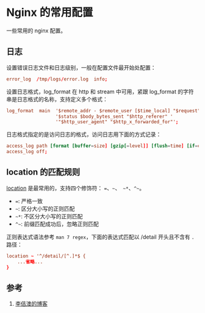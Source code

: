 <!-- toc -->
# Nginx 的常用配置

一些常用的 nginx  配置。

## 日志

设置错误日志文件和日志级别，一般在配置文件最开始处配置：

```conf
error_log  /tmp/logs/error.log  info;
```

设置日志格式，log_format 在 http 和 stream 中可用，紧跟 log_format 的字符串是日志格式的名称，支持定义多个格式：

```conf
log_format  main  '$remote_addr - $remote_user [$time_local] "$request" '
                  '$status $body_bytes_sent "$http_referer" '
                  '"$http_user_agent" "$http_x_forwarded_for"';
```

日志格式指定的是访问日志的格式，访问日志用下面的方式记录：

```conf
access_log path [format [buffer=size] [gzip[=level]] [flush=time] [if=condition]];
access_log off;
```

## location 的匹配规则

[location](http://nginx.org/en/docs/http/ngx_http_core_module.html#location) 是最常用的，支持四个修饰符： `=`、`~`、` ~*`、`^~`。

* `=`:  严格一致
* `~`:  区分大小写的正则匹配
* `~*`: 不区分大小写的正则匹配
* `^~`: 前缀匹配成功后，忽略正则匹配

正则表达式语法参考 `man 7 regex`，下面的表达式匹配以 /detail 开头且不含有 `.` 路径：

```conf
location ~ '^/detail/[^.]*$ {
    ...省略...
}
```

## 参考

1. [李佶澳的博客][1]

[1]: https://www.lijiaocn.com "李佶澳的博客"
